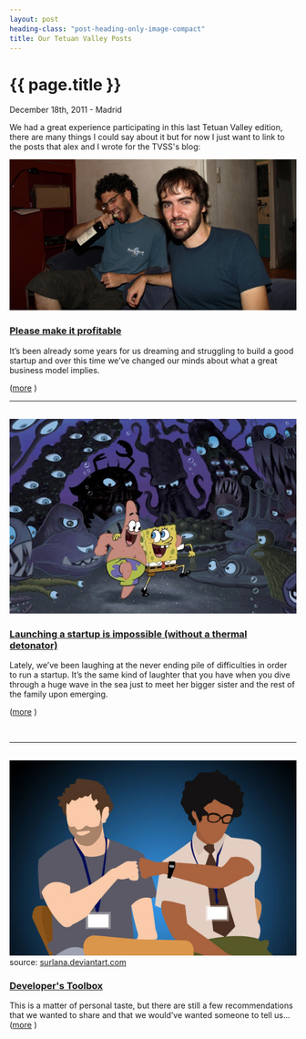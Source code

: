 ```yaml
---
layout: post
heading-class: "post-heading-only-image-compact"
title: Our Tetuan Valley Posts
---
```


{{ page.title }}
================

<p class="meta">December 18th, 2011 - Madrid</p>

We had a great experience participating in this last Tetuan Valley edition, there are many things I could say about it but for now I just want to link to the posts that alex and I wrote for the TVSS's blog:

<img src="/img/bordeaux.jpeg" />

<h3><a href="http://blog.tetuanvalley.com/2011/11/please-make-it-profitable.html">Please make it profitable</a></h3>

It’s been already some years for us dreaming and struggling to build a good startup and over this time we’ve changed our minds about what a great business model implies.

(<a href="http://blog.tetuanvalley.com/2011/11/please-make-it-profitable.html">more</a>
)
<br />
<hr />
<br />
<img src="/img/spongebob.jpeg" />

<h3><a href="http://blog.tetuanvalley.com/2011/11/launching-a-startup-is-impossible-without-a-thermal-detonator.html">Launching a startup is impossible (without a thermal detonator)</a></h3>

Lately, we’ve been laughing at the never ending pile of difficulties in order to run a startup. It’s the same kind of laughter that you have when you dive through a huge wave in the sea just to meet her bigger sister and the rest of the family upon emerging.

(<a href="http://blog.tetuanvalley.com/2011/11/launching-a-startup-is-impossible-without-a-thermal-detonator.html">more</a>
)

<br />
<hr />
<br />


<img src="/img/IT_Crowd_Updated_by_surlana_580.jpg" />
source: <a href="http://surlana.deviantart.com/art/IT-Crowd-Updated-155624319">surlana.deviantart.com</a>

<h3><a href="http://blog.tetuanvalley.com/2011/12/developers-toolbox.html">Developer's Toolbox</a></h3>

This is a matter of personal taste, but there are still a few recommendations that we wanted to share and that we would’ve wanted someone to tell us... (<a href="http://blog.tetuanvalley.com/2011/12/developers-toolbox.html">more</a>
)
